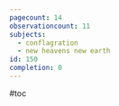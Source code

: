 ```yaml
---
pagecount: 14
observationcount: 11
subjects:
  - conflagration
  - new heavens new earth
id: 150
completion: 0
---
```

#toc